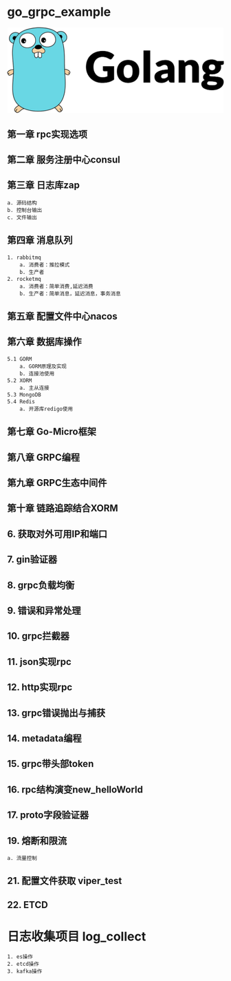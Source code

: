 # go_grpc_example
![grpc](./img/golang.jpeg)
## 第一章 rpc实现选项
## 第二章 服务注册中心consul
## 第三章 日志库zap
    a. 源码结构
    b. 控制台输出
    c. 文件输出
## 第四章 消息队列
    1. rabbitmq
        a. 消费者：推拉模式
        b. 生产者
    2. rocketmq
        a. 消费者：简单消费,延迟消费
        b. 生产者：简单消息，延迟消息，事务消息
## 第五章 配置文件中心nacos
## 第六章 数据库操作
    5.1 GORM
        a. GORM原理及实现 
        b. 连接池使用
    5.2 XORM
        a. 主从连接
    5.3 MongoDB
    5.4 Redis
        a. 开源库redigo使用
## 第七章 Go-Micro框架
## 第八章 GRPC编程
## 第九章 GRPC生态中间件
## 第十章 链路追踪结合XORM
## 6. 获取对外可用IP和端口
## 7. gin验证器
## 8. grpc负载均衡
## 9. 错误和异常处理
## 10. grpc拦截器
## 11. json实现rpc
## 12. http实现rpc
## 13. grpc错误抛出与捕获
## 14. metadata编程
## 15. grpc带头部token
## 16. rpc结构演变new_helloWorld
## 17. proto字段验证器
## 19. 熔断和限流
    a. 流量控制
## 21. 配置文件获取 viper_test
## 22. ETCD


# 日志收集项目 log_collect
    1. es操作
    2. etcd操作
    3. kafka操作



